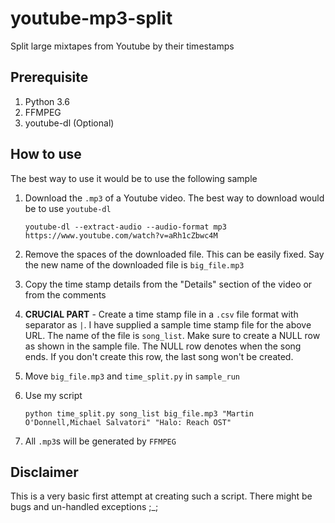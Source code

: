 # youtube-mp3-split
Split large mixtapes from Youtube by their timestamps

## Prerequisite

1. Python 3.6
2. FFMPEG
3. youtube-dl (Optional)

## How to use

The best way to use it would be to use the following sample

1. Download the `.mp3` of a Youtube video. The best way to download would be to use `youtube-dl`

	`youtube-dl --extract-audio --audio-format mp3 https://www.youtube.com/watch?v=aRh1cZbwc4M`

2. Remove the spaces of the downloaded file. This can be easily fixed. Say the new name of the downloaded file is `big_file.mp3`
3. Copy the time stamp details from the "Details" section of the video or from the comments
4. **CRUCIAL PART** - Create a time stamp file in a `.csv` file format with separator as `|`. I have supplied a sample time stamp file for the above URL. The name of the file is `song_list`. Make sure to create a NULL row as shown in the sample file. The NULL row denotes when the song ends. If you don't create this row, the last song won't be created.
5. Move `big_file.mp3` and `time_split.py` in `sample_run`
6. Use my script

	`python time_split.py song_list big_file.mp3 "Martin O'Donnell,Michael Salvatori" "Halo: Reach OST"`

7. All `.mp3`s will be generated by `FFMPEG`

## Disclaimer

This is a very basic first attempt at creating such a script. There might be bugs and un-handled exceptions ;_;
